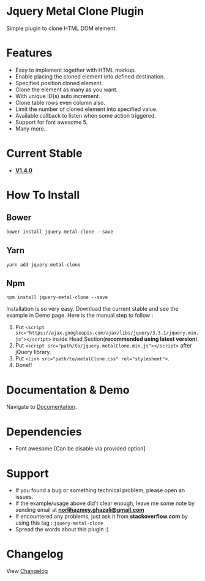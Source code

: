 # Jquery Metal Clone Plugin

Simple plugin to clone HTML DOM element. 

# Features #

- Easy to implement together with HTML markup.
- Enable placing the cloned element into defined destination.
- Specified position cloned element.
- Clone the element as many as you want.
- With unique ID(s) auto increment.
- Clone table rows even column also.
- Limit the number of cloned element into specified value.
- Available callback to listen when some action triggered.
- Support for font awesome 5.
- Many more..

# Current Stable #

-	[**V1.4.0**](https://github.com/metallurgical/jquery-metal-clone/archive/v1.4.0.zip "V1.4.0")

# How To Install #

## Bower
`bower install jquery-metal-clone --save`

## Yarn
`yarn add jquery-metal-clone`

## Npm
`npm install jquery-metal-clone --save`

Installation is so very easy. Download the current stable and see the example in Demo page. Here is the manual step to follow :

1. Put `<script src="https://ajax.googleapis.com/ajax/libs/jquery/3.3.1/jquery.min.js"></script>` inside Head Section(**recommended using latest version**).
2. Put `<script src="path/to/jquery.metalClone.min.js"></script>` after jQuery library.
3. Put `<link src="path/to/metalClone.css" rel="stylesheet">`.
4. Done!!

# Documentation & Demo
Navigate to [Documentation](https://metallurgical.github.io/jquery-metal-clone "Jquery Metal Clone").

# Dependencies #
-	Font awesome [Can be disable via provided option]

# Support #

-	If you found a bug or something technical problem, please open an issues.
-	If the example/usage above did't clear enough, leave me some note by sending email at **norlihazmey.ghazali@gmail.com**
-	If encountered any problems, just ask it from **stackoverflow.com** by using this tag : `jquery-metal-clone`
- Spread the words about this plugin :)

# Changelog

View [Changelog](https://github.com/metallurgical/jquery-metal-clone/blob/master/CHANGELOG.md)
